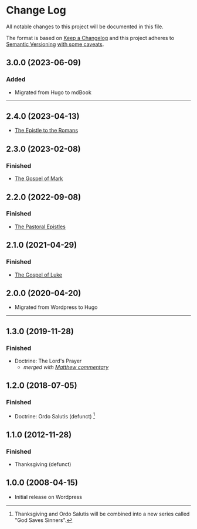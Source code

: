 # Change Log

All notable changes to this project will be documented in this file.

The format is based on [Keep a Changelog](http://keepachangelog.com/) and this project adheres to [Semantic Versioning](http://semver.org/) [with some caveats](VERSIONING.md).

## 3.0.0 (2023-06-09)

### Added

- Migrated from Hugo to mdBook

<p style="clear:both;">

---

## 2.4.0 (2023-04-13)

- [The Epistle to the Romans](romans/romans00.md)

## 2.3.0 (2023-02-08)

### Finished

- [The Gospel of Mark](mark/mark00.md)

## 2.2.0 (2022-09-08)

### Finished

- [The Pastoral Epistles](pastorals/0-pastorals.md)

## 2.1.0 (2021-04-29)

### Finished

- [The Gospel of Luke](luke/luke00.md)

## 2.0.0 (2020-04-20)

- Migrated from Wordpress to Hugo

---

## 1.3.0 (2019-11-28)

### Finished

- Doctrine: The Lord's Prayer
  - *merged with [Matthew commentary](matthew/matthew00.md)*

## 1.2.0 (2018-07-05)

### Finished

- Doctrine: Ordo Salutis (defunct) [^1]

## 1.1.0 (2012-11-28)

### Finished

- Thanksgiving (defunct)

## 1.0.0 (2008-04-15)

- Initial release on Wordpress

[^1]: Thanksgiving and Ordo Salutis will be combined into a new series called "God Saves Sinners".